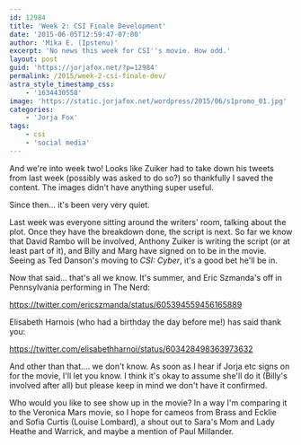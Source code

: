 ```yaml
---
id: 12984
title: 'Week 2: CSI Finale Development'
date: '2015-06-05T12:59:47-07:00'
author: 'Mika E. (Ipstenu)'
excerpt: 'No news this week for CSI''s movie. How odd.'
layout: post
guid: 'https://jorjafox.net/?p=12984'
permalink: /2015/week-2-csi-finale-dev/
astra_style_timestamp_css:
    - '1634430558'
image: 'https://static.jorjafox.net/wordpress/2015/06/s1promo_01.jpg'
categories:
    - 'Jorja Fox'
tags:
    - csi
    - 'social media'
---
```


And we're into week two! Looks like Zuiker had to take down his tweets from last week (possibly was asked to do so?) so thankfully I saved the content. The images didn't have anything super useful.

Since then... it's been very very quiet.

Last week was everyone sitting around the writers' room, talking about the plot. Once they have the breakdown done, the script is next. So far we know that David Rambo will be involved, Anthony Zuiker is writing the script (or at least part of it), and Billy and Marg have signed on to be in the movie. Seeing as Ted Danson's moving to <em>CSI: Cyber</em>, it's a good bet he'll be in.

Now that said... that's all we know. It's summer, and Eric Szmanda's off in Pennsylvania performing in The Nerd:

https://twitter.com/ericszmanda/status/605394559456165889

Elisabeth Harnois (who had a birthday the day before me!) has said thank you:

https://twitter.com/elisabethharnoi/status/603428498363973632

And other than that.... we don't know. As soon as I hear if Jorja etc signs on for the movie, I'll let you know. I think it's okay to assume she'll do it (Billy's involved after all) but please keep in mind we don't have it confirmed.

Who would you like to see show up in the movie? In a way I'm comparing it to the Veronica Mars movie, so I hope for cameos from Brass and Ecklie and Sofia Curtis (Louise Lombard), a shout out to Sara's Mom and Lady Heathe and Warrick, and maybe a mention of Paul Millander.